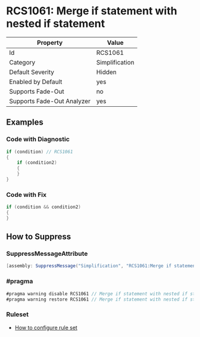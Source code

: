 # RCS1061: Merge if statement with nested if statement

Property | Value
--- | ---
Id|RCS1061
Category|Simplification
Default Severity|Hidden
Enabled by Default|yes
Supports Fade\-Out|no
Supports Fade\-Out Analyzer|yes

## Examples

### Code with Diagnostic

```csharp
if (condition) // RCS1061
{
    if (condition2)
    {
    }
}
```

### Code with Fix

```csharp
if (condition && condition2)
{
}
```

## How to Suppress

### SuppressMessageAttribute

```csharp
[assembly: SuppressMessage("Simplification", "RCS1061:Merge if statement with nested if statement.", Justification = "<Pending>")]
```

### \#pragma

```csharp
#pragma warning disable RCS1061 // Merge if statement with nested if statement.
#pragma warning restore RCS1061 // Merge if statement with nested if statement.
```

### Ruleset

* [How to configure rule set](../HowToConfigureAnalyzers.md)
